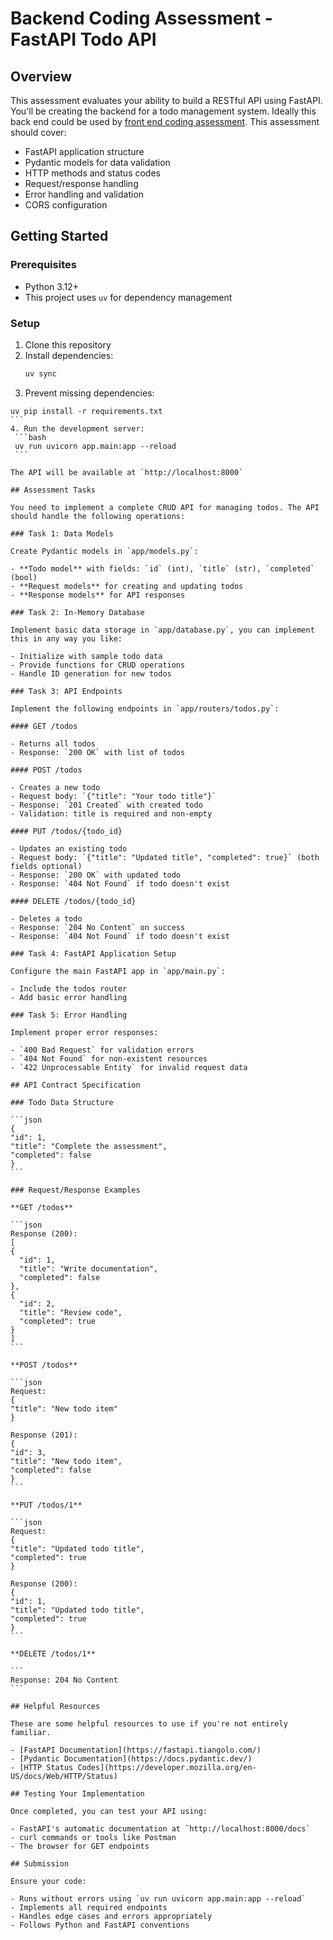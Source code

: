 # Backend Coding Assessment - FastAPI Todo API

## Overview

This assessment evaluates your ability to build a RESTful API using FastAPI. You'll be creating the backend for a todo management system. Ideally this back end could be used by [front end coding assessment](https://github.com/topschool-ai/fe-coding-assessment). This assessment should cover:

- FastAPI application structure
- Pydantic models for data validation
- HTTP methods and status codes
- Request/response handling
- Error handling and validation
- CORS configuration

## Getting Started

### Prerequisites

- Python 3.12+
- This project uses `uv` for dependency management

### Setup

1. Clone this repository
2. Install dependencies:
   ```bash
   uv sync
   ```
3. Prevent missing dependencies:
  ````
  uv pip install -r requirements.txt
  ```
4. Run the development server:
   ```bash
   uv run uvicorn app.main:app --reload
   ```

The API will be available at `http://localhost:8000`

## Assessment Tasks

You need to implement a complete CRUD API for managing todos. The API should handle the following operations:

### Task 1: Data Models

Create Pydantic models in `app/models.py`:

- **Todo model** with fields: `id` (int), `title` (str), `completed` (bool)
- **Request models** for creating and updating todos
- **Response models** for API responses

### Task 2: In-Memory Database

Implement basic data storage in `app/database.py`, you can implement this in any way you like:

- Initialize with sample todo data
- Provide functions for CRUD operations
- Handle ID generation for new todos

### Task 3: API Endpoints

Implement the following endpoints in `app/routers/todos.py`:

#### GET /todos

- Returns all todos
- Response: `200 OK` with list of todos

#### POST /todos

- Creates a new todo
- Request body: `{"title": "Your todo title"}`
- Response: `201 Created` with created todo
- Validation: title is required and non-empty

#### PUT /todos/{todo_id}

- Updates an existing todo
- Request body: `{"title": "Updated title", "completed": true}` (both fields optional)
- Response: `200 OK` with updated todo
- Response: `404 Not Found` if todo doesn't exist

#### DELETE /todos/{todo_id}

- Deletes a todo
- Response: `204 No Content` on success
- Response: `404 Not Found` if todo doesn't exist

### Task 4: FastAPI Application Setup

Configure the main FastAPI app in `app/main.py`:

- Include the todos router
- Add basic error handling

### Task 5: Error Handling

Implement proper error responses:

- `400 Bad Request` for validation errors
- `404 Not Found` for non-existent resources
- `422 Unprocessable Entity` for invalid request data

## API Contract Specification

### Todo Data Structure

```json
{
  "id": 1,
  "title": "Complete the assessment",
  "completed": false
}
```

### Request/Response Examples

**GET /todos**

```json
Response (200):
[
  {
    "id": 1,
    "title": "Write documentation",
    "completed": false
  },
  {
    "id": 2,
    "title": "Review code",
    "completed": true
  }
]
```

**POST /todos**

```json
Request:
{
  "title": "New todo item"
}

Response (201):
{
  "id": 3,
  "title": "New todo item",
  "completed": false
}
```

**PUT /todos/1**

```json
Request:
{
  "title": "Updated todo title",
  "completed": true
}

Response (200):
{
  "id": 1,
  "title": "Updated todo title",
  "completed": true
}
```

**DELETE /todos/1**

```
Response: 204 No Content
```

## Helpful Resources

These are some helpful resources to use if you're not entirely familiar.

- [FastAPI Documentation](https://fastapi.tiangolo.com/)
- [Pydantic Documentation](https://docs.pydantic.dev/)
- [HTTP Status Codes](https://developer.mozilla.org/en-US/docs/Web/HTTP/Status)

## Testing Your Implementation

Once completed, you can test your API using:

- FastAPI's automatic documentation at `http://localhost:8000/docs`
- curl commands or tools like Postman
- The browser for GET endpoints

## Submission

Ensure your code:

- Runs without errors using `uv run uvicorn app.main:app --reload`
- Implements all required endpoints
- Handles edge cases and errors appropriately
- Follows Python and FastAPI conventions
